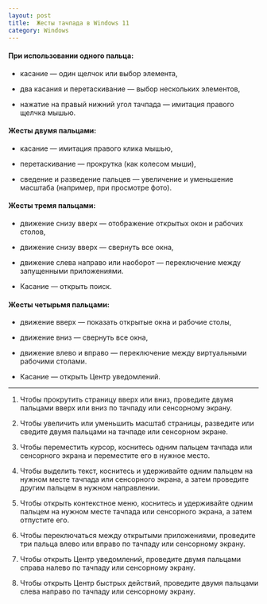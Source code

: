 ```yaml
---
layout: post
title:  Жесты тачпада в Windows 11
category: Windows
---
```


#### При использовании одного пальца:

- касание — один щелчок или выбор элемента,

- два касания и перетаскивание — выбор нескольких элементов,

- нажатие на правый нижний угол тачпада — имитация правого щелчка мышью.

#### Жесты двумя пальцами:

- касание — имитация правого клика мышью,

- перетаскивание — прокрутка (как колесом мыши),

- сведение и разведение пальцев — увеличение и уменьшение масштаба (например, при просмотре фото).

#### Жесты тремя пальцами:

- движение снизу вверх — отображение открытых окон и рабочих столов,

- движение снизу вверх — свернуть все окна,

- движение слева направо или наоборот — переключение между запущенными приложениями.

- Касание — открыть поиск.

#### Жесты четырьмя пальцами:

- движение вверх — показать открытые окна и рабочие столы,

- движение вниз — свернуть все окна,

- движение влево и вправо — переключение между виртуальными рабочими столами.

- Касание — открыть Центр уведомлений.

---

1. Чтобы прокрутить страницу вверх или вниз, проведите двумя пальцами вверх или вниз по тачпаду или сенсорному экрану.

2. Чтобы увеличить или уменьшить масштаб страницы, разведите или сведите двумя пальцами на тачпаде или сенсорном экране.

3. Чтобы переместить курсор, коснитесь одним пальцем тачпада или сенсорного экрана и переместите его в нужное место.

4. Чтобы выделить текст, коснитесь и удерживайте одним пальцем на нужном месте тачпада или сенсорного экрана, а затем проведите другим пальцем в нужном направлении.

5. Чтобы открыть контекстное меню, коснитесь и удерживайте одним пальцем на нужном месте тачпада или сенсорного экрана, а затем отпустите его.

6. Чтобы переключаться между открытыми приложениями, проведите три пальца влево или вправо по тачпаду или сенсорному экрану.

7. Чтобы открыть Центр уведомлений, проведите двумя пальцами справа налево по тачпаду или сенсорному экрану.

8. Чтобы открыть Центр быстрых действий, проведите двумя пальцами слева направо по тачпаду или сенсорному экрану.
